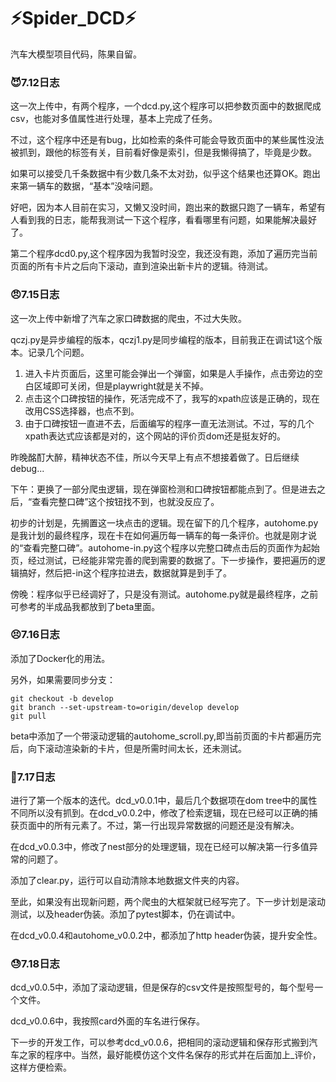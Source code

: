 # ⚡Spider_DCD⚡

汽车大模型项目代码，陈果自留。

### 😈7.12日志

这一次上传中，有两个程序，一个dcd.py,这个程序可以把参数页面中的数据爬成csv，也能对多值属性进行处理，基本上完成了任务。

不过，这个程序中还是有bug，比如检索的条件可能会导致页面中的某些属性没法被抓到，跟他的标签有关，目前看好像是索引，但是我懒得搞了，毕竟是少数。

如果可以接受几千条数据中有少数几条不太对劲，似乎这个结果也还算OK。跑出来第一辆车的数据，“基本”没啥问题。

好吧，因为本人目前在实习，又懒又没时间，跑出来的数据只跑了一辆车，希望有人看到我的日志，能帮我测试一下这个程序，看看哪里有问题，如果能解决最好了。

第二个程序dcd0.py,这个程序因为我暂时没空，我还没有跑，添加了遍历完当前页面的所有卡片之后向下滚动，直到渲染出新卡片的逻辑。待测试。

### 😠7.15日志

这一次上传中新增了汽车之家口碑数据的爬虫，不过大失败。

qczj.py是异步编程的版本，qczj1.py是同步编程的版本，目前我正在调试1这个版本。记录几个问题。

1. 进入卡片页面后，这里可能会弹出一个弹窗，如果是人手操作，点击旁边的空白区域即可关闭，但是playwright就是关不掉。
2. 点击这个口碑按钮的操作，死活完成不了，我写的xpath应该是正确的，现在改用CSS选择器，也点不到。
3. 由于口碑按钮一直进不去，后面编写的程序一直无法测试。不过，写的几个xpath表达式应该都是对的，这个网站的评价页dom还是挺友好的。

昨晚酩酊大醉，精神状态不佳，所以今天早上有点不想接着做了。日后继续debug...

下午：更换了一部分爬虫逻辑，现在弹窗检测和口碑按钮都能点到了。但是进去之后，“查看完整口碑”这个按钮找不到，也就没反应了。

初步的计划是，先搁置这一块点击的逻辑。现在留下的几个程序，autohome.py是我计划的最终程序，现在卡在如何遍历每一辆车的每一条评价。也就是刚才说的“查看完整口碑”。autohome-in.py这个程序以完整口碑点击后的页面作为起始页，经过测试，已经能非常完善的爬到需要的数据了。下一步操作，要把遍历的逻辑搞好，然后把-in这个程序拉进去，数据就算是到手了。

傍晚：程序似乎已经调好了，只是没有测试。autohome.py就是最终程序，之前可参考的半成品我都放到了beta里面。

### 😣7.16日志

添加了Docker化的用法。

另外，如果需要同步分支：
```
git checkout -b develop
git branch --set-upstream-to=origin/develop develop
git pull
```

beta中添加了一个带滚动逻辑的autohome_scroll.py,即当前页面的卡片都遍历完后，向下滚动渲染新的卡片，但是所需时间太长，还未测试。

### 🥱7.17日志

进行了第一个版本的迭代。dcd_v0.0.1中，最后几个数据项在dom tree中的属性不同所以没有抓到。在dcd_v0.0.2中，修改了检索逻辑，现在已经可以正确的捕获页面中的所有元素了。不过，第一行出现异常数据的问题还是没有解决。

在dcd_v0.0.3中，修改了nest部分的处理逻辑，现在已经可以解决第一行多值异常的问题了。

添加了clear.py，运行可以自动清除本地数据文件夹的内容。

至此，如果没有出现新问题，两个爬虫的大框架就已经写完了。下一步计划是滚动测试，以及header伪装。添加了pytest脚本，仍在调试中。

在dcd_v0.0.4和autohome_v0.0.2中，都添加了http header伪装，提升安全性。

### 😓7.18日志

dcd_v0.0.5中，添加了滚动逻辑，但是保存的csv文件是按照型号的，每个型号一个文件。

dcd_v0.0.6中，我按照card外面的车名进行保存。

下一步的开发工作，可以参考dcd_v0.0.6，把相同的滚动逻辑和保存形式搬到汽车之家的程序中。当然，最好能模仿这个文件名保存的形式并在后面加上_评价，这样方便检索。

